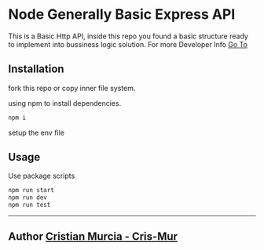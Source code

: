 # Node Generally Basic Express API

This is a Basic Http API, inside this repo you found a basic structure ready to implement into bussiness logic solution.
For more Developer Info [Go To](./src/)

## Installation

fork this repo or copy inner file system.

using npm to install dependencies.


```bash
npm i
```

setup the env file

## Usage

Use package scripts

```bash
npm run start
npm run dev
npm run test
```

---

## Author [Cristian Murcia - Cris-Mur](https:github.com/cris-mur)
